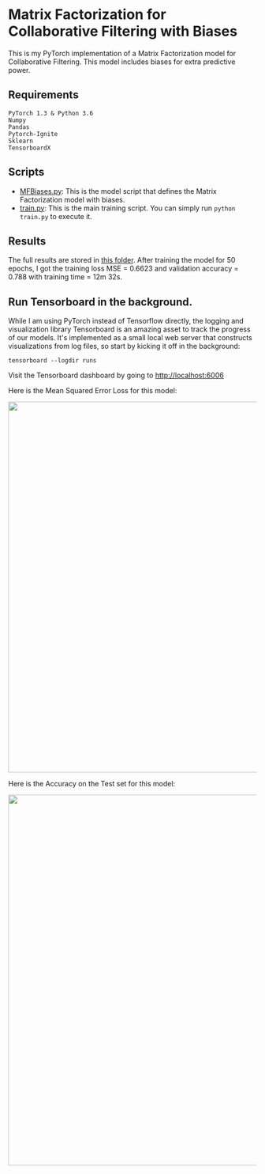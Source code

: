 # Matrix Factorization for Collaborative Filtering with Biases

This is my PyTorch implementation of a Matrix Factorization model for Collaborative Filtering. This model includes biases for extra predictive power.

## Requirements
```
PyTorch 1.3 & Python 3.6
Numpy
Pandas
Pytorch-Ignite
Sklearn
TensorboardX
```

## Scripts
* [MFBiases.py](https://github.com/khanhnamle1994/transfer-rec/blob/master/Matrix-Factorization-Experiments/MF-Biases/MFBiases.py): This is the model script that defines the Matrix Factorization model with biases.
* [train.py](https://github.com/khanhnamle1994/transfer-rec/blob/master/Matrix-Factorization-Experiments/MF-Biases/train.py): This is the main training script. You can simply run `python train.py` to execute it.

## Results
The full results are stored in [this folder](https://github.com/khanhnamle1994/transfer-rec/tree/master/Matrix-Factorization-Experiments/MF-Biases/results). After training the model for 50 epochs, I got the training loss MSE = 0.6623 and validation accuracy = 0.788 with training time = 12m 32s.

## Run Tensorboard in the background.
While I am using PyTorch instead of Tensorflow directly, the logging and visualization library Tensorboard is an amazing asset to track the progress of our models. It's implemented as a small local web server that constructs visualizations from log files, so start by kicking it off in the background:

```
tensorboard --logdir runs
```

Visit the Tensorboard dashboard by going to [http://localhost:6006](http://localhost:6006)

Here is the Mean Squared Error Loss for this model:

<img src="https://github.com/khanhnamle1994/transfer-rec/blob/master/Matrix-Factorization-Experiments/MF-Biases/loss_mse.svg" width="750" />

Here is the Accuracy on the Test set for this model:

<img src="https://github.com/khanhnamle1994/transfer-rec/blob/master/Matrix-Factorization-Experiments/MF-Biases/validation_avg_accuracy.svg" width="750" />
